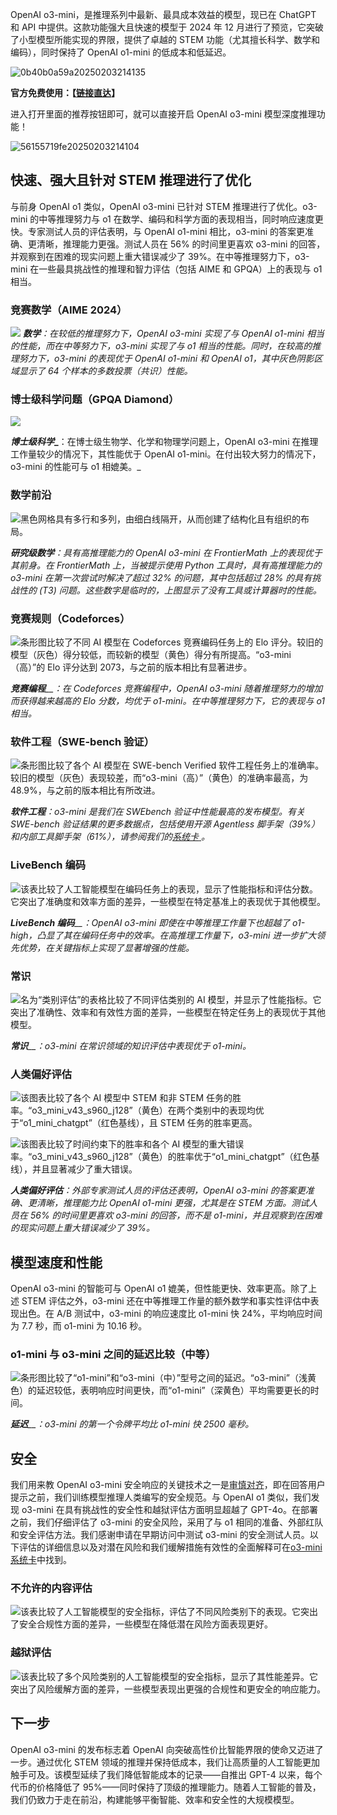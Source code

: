 OpenAI o3-mini，是推理系列中最新、最具成本效益的模型，现已在 ChatGPT 和 API 中提供。这款功能强大且快速的模型于 2024 年 12 月进行了预览，它突破了小型模型所能实现的界限，提供了卓越的 STEM 功能（尤其擅长科学、数学和编码），同时保持了 OpenAI o1-mini 的低成本和低延迟。

![0b40b0a59a20250203214135](https://www.freedidi.com/wp-content/uploads/2025/02/0b40b0a59a20250203214135.webp)

**官方免费使用：【[链接直达](https://chatgpt.com/)】**

进入打开里面的推荐按钮即可，就可以直接开启 OpenAI o3-mini 模型深度推理功能！

![56155719fe20250203214104](https://www.freedidi.com/wp-content/uploads/2025/02/56155719fe20250203214104.webp)

## 快速、强大且针对 STEM 推理进行了优化

与前身 OpenAI o1 类似，OpenAI o3-mini 已针对 STEM 推理进行了优化。o3-mini 的中等推理努力与 o1 在数学、编码和科学方面的表现相当，同时响应速度更快。专家测试人员的评估表明，与 OpenAI o1-mini 相比，o3-mini 的答案更准确、更清晰，推理能力更强。测试人员在 56% 的时间里更喜欢 o3-mini 的回答，并观察到在困难的现实问题上重大错误减少了 39%。在中等推理努力下，o3-mini 在一些最具挑战性的推理和智力评估（包括 AIME 和 GPQA）上的表现与 o1 相当。

### 竞赛数学（AIME 2024）

![](https://images.ctfassets.net/kftzwdyauwt9/8P5ddf0mQCNmstUbSceyU/53aacead98e5224b73fd422487c87030/Competition_Math.png?w=1920&q=80&fm=webp)
**_数学_**_：在较低的推理努力下，OpenAI o3-mini 实现了与 OpenAI o1-mini 相当的性能，而在中等努力下，o3-mini 实现了与 o1 相当的性能。同时，在较高的推理努力下，o3-mini 的表现优于 OpenAI o1-mini 和 OpenAI o1，其中灰色阴影区域显示了 64 个样本的多数投票（共识）性能。_

### 博士级科学问题（GPQA Diamond）

![](https://images.ctfassets.net/kftzwdyauwt9/6RtMqSi8nzD2TawNrhiCXr/1d7eed551d8d118e6c6d219e38f5b5a7/GPQA.png?w=1920&q=80&fm=webp)

**_博士级科学__**：在博士级生物学、化学和物理学问题上，OpenAI o3-mini 在推理工作量较少的情况下，其性能优于 OpenAI o1-mini。在付出较大努力的情况下，o3-mini 的性能可与 o1 相媲美。_

### 数学前沿

![黑色网格具有多行和多列，由细白线隔开，从而创建了结构化且有组织的布局。](https://images.ctfassets.net/kftzwdyauwt9/2Kqb3fMRY7h7BWguQ98nXh/4bf95bd4a3612e17db603a9bfe101338/Frontier_Math.png?w=1920&q=80&fm=webp)

**_研究级数学_**_：具有高推理能力的 OpenAI o3-mini 在 FrontierMath 上的表现优于其前身。在 FrontierMath 上，当被提示使用 Python 工具时，具有高推理能力的 o3-mini 在第一次尝试时解决了超过 32% 的问题，其中包括超过 28% 的具有挑战性的 (T3) 问题。这些数字是临时的，上图显示了没有工具或计算器时的性能。_

### 竞赛规则（Codeforces）

![条形图比较了不同 AI 模型在 Codeforces 竞赛编码任务上的 Elo 评分。较旧的模型（灰色）得分较低，而较新的模型（黄色）得分有所提高。“o3-mini（高）”的 Elo 评分达到 2073，与之前的版本相比有显著进步。](https://images.ctfassets.net/kftzwdyauwt9/3saK5JZ8D4U2hSNiLebOyc/40928834335f5061fa60b7f200850983/Competition_Code.png?w=1920&q=80&fm=webp)

_**竞赛编程**__：在 Codeforces 竞赛编程中，OpenAI o3-mini 随着推理努力的增加而获得越来越高的 Elo 分数，均优于 o1-mini。在中等推理努力下，它的表现与 o1 相当。_

### 软件工程（SWE-bench 验证）

![条形图比较了各个 AI 模型在 SWE-bench Verified 软件工程任务上的准确率。较旧的模型（灰色）表现较差，而“o3-mini（高）”（黄色）的准确率最高，为 48.9%，与之前的版本相比有所改进。](https://images.ctfassets.net/kftzwdyauwt9/3ww3UedB0YdteOeII6yGKI/ae9c0e372f7a294ecc93b638fc958b07/SWE.png?w=1920&q=80&fm=webp)

**_软件工程_**_：o3-mini 是我们在 SWEbench 验证中性能最高的发布模型。有关 SWE-bench 验证结果的更多数据点，包括使用开源 Agentless 脚手架（39%）和内部工具脚手架（61%），请参阅我们的_[_系统卡⁠_ ⁠](https://openai.com/index/o3-mini-system-card/)_。_

### LiveBench 编码

![该表比较了人工智能模型在编码任务上的表现，显示了性能指标和评估分数。它突出了准确度和效率方面的差异，一些模型在特定基准上的表现优于其他模型。](https://images.ctfassets.net/kftzwdyauwt9/6DeAgFrWPGWvxr900jboFN/d87490f06d2f8f717bd3b97f3a1e8cc9/Model_Graphic_1.png?w=1920&q=80&fm=webp)

_**LiveBench 编码**__：OpenAI o3-mini 即使在中等推理工作量下也超越了 o1-high，凸显了其在编码任务中的效率。在高推理工作量下，o3-mini 进一步扩大领先优势，在关键指标上实现了显著增强的性能。_

### 常识

![名为“类别评估”的表格比较了不同评估类别的 AI 模型，并显示了性能指标。它突出了准确性、效率和有效性方面的差异，一些模型在特定任务上的表现优于其他模型。](https://images.ctfassets.net/kftzwdyauwt9/7M9bgnPM6aVPdVGjzyvPyS/cc82dfb95e7d190352ae178d5841ef68/Category_Evals.png?w=1920&q=80&fm=webp)

_**常识**__：o3-mini 在常识领域的知识评估中表现优于 o1-mini。_

### 人类偏好评估

![该图表比较了各个 AI 模型中 STEM 和非 STEM 任务的胜率。“o3_mini_v43_s960_j128”（黄色）在两个类别中的表现均优于“o1_mini_chatgpt”（红色基线），且 STEM 任务的胜率更高。](https://images.ctfassets.net/kftzwdyauwt9/2stEmupk7JqXZN02Md1E7v/9b9712ce375b0c6f75f9bb2c97a1ef9d/Human_Evals_1.png?w=1920&q=80&fm=webp)

![该图表比较了时间约束下的胜率和各个 AI 模型的重大错误率。“o3_mini_v43_s960_j128”（黄色）的胜率优于“o1_mini_chatgpt”（红色基线），并且显著减少了重大错误。](https://images.ctfassets.net/kftzwdyauwt9/6bU2O7RkqWNcBMj12Kfrx0/be286fa9f39393be0838656ab8c1da60/Human_Evals_2.png?w=1920&q=80&fm=webp)

**_人类偏好评估_**_：外部专家测试人员的评估还表明，OpenAI o3-mini 的答案更准确、更清晰，推理能力比 OpenAI o1-mini 更强，尤其是在 STEM 方面。测试人员在 56% 的时间里更喜欢 o3-mini 的回答，而不是 o1-mini，并且观察到在困难的现实问题上重大错误减少了 39%。_

## 模型速度和性能

OpenAI o3-mini 的智能可与 OpenAI o1 媲美，但性能更快、效率更高。除了上述 STEM 评估之外，o3-mini 还在中等推理工作量的额外数学和事实性评估中表现出色。在 A/B 测试中，o3-mini 的响应速度比 o1-mini 快 24%，平均响应时间为 7.7 秒，而 o1-mini 为 10.16 秒。

### o1-mini 与 o3-mini 之间的延迟比较（中等）

![条形图比较了“o1-mini”和“o3-mini（中）”型号之间的延迟。“o3-mini”（浅黄色）的延迟较低，表明响应时间更快，而“o1-mini”（深黄色）平均需要更长的时间。](https://images.ctfassets.net/kftzwdyauwt9/6sHe00x1MDPeWhYtQFHXVp/fb9c1f60d445da4a80e2d35d0010eae1/Latency_comparison.png?w=1920&q=80&fm=webp)

_**延迟**__：o3-mini 的第一个令牌平均比 o1-mini 快 2500 毫秒。_

## 安全

我们用来教 OpenAI o3-mini 安全响应的关键技术之一是[审慎对齐](https://openai.com/index/deliberative-alignment/)，即在回答用户提示之前，我们训练模型推理人类编写的安全规范。与 OpenAI o1 类似，我们发现 o3-mini 在具有挑战性的安全性和越狱评估方面明显超越了 GPT-4o。在部署之前，我们仔细评估了 o3-mini 的安全风险，采用了与 o1 相同的准备、外部红队和安全评估方法。我们感谢申请在早期访问中测试 o3-mini 的安全测试人员。以下评估的详细信息以及对潜在风险和我们缓解措施有效性的全面解释可在[o3-mini 系统卡](https://openai.com/index/o3-mini-system-card/)中找到。

### 不允许的内容评估

![该表比较了人工智能模型的安全指标，评估了不同风险类别下的表现。它突出了安全合规性方面的差异，一些模型在降低潜在风险方面表现更好。](https://images.ctfassets.net/kftzwdyauwt9/7fNxs8WBlcqaVgF5aBof5X/14d4b8d89ec9cb63f4c38dd42ab60b55/Safety_Comparison_1.png?w=1920&q=80&fm=webp)

### 越狱评估

![该表比较了多个风险类别的人工智能模型的安全指标，显示了其性能差异。它突出了风险缓解方面的差异，一些模型表现出更强的合规性和更安全的响应能力。](https://images.ctfassets.net/kftzwdyauwt9/5Wuh830TR8fkkzKvhVlldI/48151e4686526bef95c3145944481f1f/Safety_Comparison_2.png?w=1920&q=80&fm=webp)

## 下一步

OpenAI o3-mini 的发布标志着 OpenAI 向突破高性价比智能界限的使命又迈进了一步。通过优化 STEM 领域的推理并保持低成本，我们让高质量的人工智能更加触手可及。该模型延续了我们降低智能成本的记录——自推出 GPT-4 以来，每个代币的价格降低了 95%——同时保持了顶级的推理能力。随着人工智能的普及，我们仍致力于走在前沿，构建能够平衡智能、效率和安全性的大规模模型。